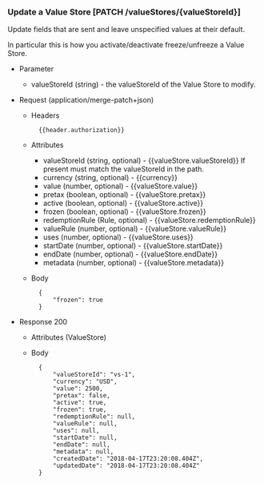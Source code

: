 ### Update a Value Store [PATCH /valueStores/{valueStoreId}]

Update fields that are sent and leave unspecified values at their default.

In particular this is how you activate/deactivate freeze/unfreeze a Value Store.

+ Parameter
    + valueStoreId (string) - the valueStoreId of the Value Store to modify.

+ Request (application/merge-patch+json)
    + Headers
    
            {{header.authorization}}

    + Attributes
        + valueStoreId (string, optional) - {{valueStore.valueStoreId}}  If present must match the valueStoreId in the path.
        + currency (string, optional) - {{currency}}
        + value (number, optional) - {{valueStore.value}}
        + pretax (boolean, optional) - {{valueStore.pretax}}
        + active (boolean, optional) - {{valueStore.active}}
        + frozen (boolean, optional) - {{valueStore.frozen}}
        + redemptionRule (Rule, optional) - {{valueStore.redemptionRule}}
        + valueRule (number, optional) - {{valueStore.valueRule}}
        + uses (number, optional) - {{valueStore.uses}}
        + startDate (number, optional) - {{valueStore.startDate}}
        + endDate (number, optional) - {{valueStore.endDate}}
        + metadata (number, optional) - {{valueStore.metadata}}
        
    + Body
    
            {
                "frozen": true
            }
    
+ Response 200
    + Attributes (ValueStore)

    + Body
    
            {
                "valueStoreId": "vs-1",
                "currency": "USD",
                "value": 2500, 
                "pretax": false,
                "active": true,
                "frozen": true,
                "redemptionRule": null,
                "valueRule": null,
                "uses": null,
                "startDate": null,
                "endDate": null,
                "metadata": null,
                "createdDate": "2018-04-17T23:20:08.404Z",
                "updatedDate": "2018-04-17T23:20:08.404Z"
            }
